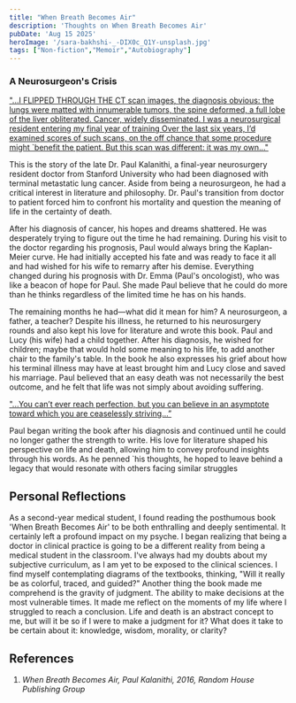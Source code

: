 ```yaml
---
title: "When Breath Becomes Air"
description: 'Thoughts on When Breath Becomes Air'
pubDate: 'Aug 15 2025'
heroImage: '/sara-bakhshi-_-DIX0c_Q1Y-unsplash.jpg'
tags: ["Non-fiction","Memoir","Autobiography"] 
---
```

### A Neurosurgeon's Crisis
<u>"...I FLIPPED THROUGH THE CT scan images, the diagnosis obvious: the lungs were matted with innumerable tumors, the spine deformed, a   full lobe of the liver obliterated. Cancer, widely disseminated. I was a neurosurgical resident entering my final year of training Over the last six years, I’d examined scores of such scans, on the off chance that some procedure might `benefit the patient. But this scan was different: it was my own..."</u>

This is the story of the late Dr. Paul Kalanithi, a final-year neurosurgery resident doctor from Stanford University who had been diagnosed with terminal metastatic lung cancer. Aside from being a neurosurgeon, he had a critical interest in literature and philosophy. Dr. Paul's transition from doctor to patient forced him to confront his mortality and question the meaning of life in the certainty of death.

After his diagnosis of cancer, his hopes and dreams shattered. He was desperately trying to figure out the time he had remaining. During his visit to the doctor regarding his prognosis, Paul would always bring the Kaplan-Meier curve. He had initially accepted his fate and was ready to face it all and had wished for his wife to remarry after his demise. Everything changed during his prognosis with Dr. Emma (Paul's oncologist), who was like a beacon of hope for Paul. She made Paul believe that he could do more than he thinks regardless of the limited time he has on his hands. 

The remaining months he had—what did it mean for him? A neurosurgeon, a father, a teacher? Despite his illness, he returned to his neurosurgery rounds and also kept his love for literature and wrote this book. Paul and Lucy (his wife) had a child together. After his diagnosis, he wished for children; maybe that would hold some meaning to his life, to add another chair to the family's table. In the book he also expresses his grief about how his terminal illness may have at least brought him and Lucy close and saved his marriage. Paul believed that an easy death was not necessarily the best outcome, and he felt that life was not simply about avoiding suffering.

<u>"...You can’t ever reach perfection, but you can believe in an asymptote toward which you are ceaselessly striving...”</u>

Paul began writing the book after his diagnosis and continued until he could no longer gather the strength to write. His love for literature shaped his perspective on life and death, allowing him to convey profound insights through his words. As he penned `his thoughts, he hoped to leave behind a legacy that would resonate with others facing similar struggles

## Personal Reflections

As a second-year medical student, I found reading the posthumous book 'When Breath Becomes Air' to be both enthralling and deeply sentimental. It certainly left a profound impact on my psyche. I began realizing that being a doctor in clinical practice is going to be a different reality from being a medical student in the classroom. I've always had my doubts about my subjective curriculum, as I am yet to be exposed to the clinical sciences. I find myself contemplating diagrams of the textbooks, thinking, "Will it really be as colorful, traced, and guided?" Another thing the book made me comprehend is the gravity of judgment. The ability to make decisions at the most vulnerable times. It made me reflect on the moments of my life where I struggled to reach a conclusion. Life and death is an abstract concept to me, but will it be so if I were to make a judgment for it? What does it take to be certain about it: knowledge, wisdom, morality, or clarity?

## References
1. <i>When Breath Becomes Air, Paul Kalanithi, 2016, Random House Publishing Group </i>



